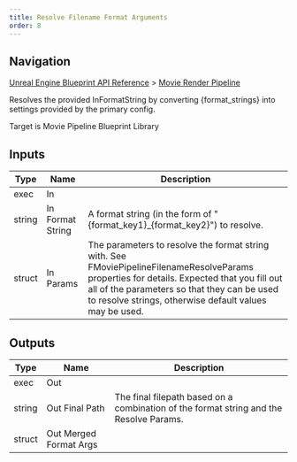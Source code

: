 ```yaml
---
title: Resolve Filename Format Arguments
order: 8
---
```

## Navigation

[Unreal Engine Blueprint API Reference](https://dev.epicgames.com/documentation/en-us/unreal-engine/BlueprintAPI) > [Movie Render Pipeline](https://dev.epicgames.com/documentation/en-us/unreal-engine/BlueprintAPI/MovieRenderPipeline)

Resolves the provided InFormatString by converting {format_strings} into settings provided by the primary config.

Target is Movie Pipeline Blueprint Library

## Inputs

| Type | Name | Description |
| --- | --- | --- |
| exec | In |  |
| string | In Format String | A format string (in the form of "{format_key1}\_{format_key2}") to resolve. |
| struct | In Params | The parameters to resolve the format string with. See FMoviePipelineFilenameResolveParams properties for details. Expected that you fill out all of the parameters so that they can be used to resolve strings, otherwise default values may be used. |

## Outputs

| Type | Name | Description |
| --- | --- | --- |
| exec | Out |  |
| string | Out Final Path | The final filepath based on a combination of the format string and the Resolve Params. |
| struct | Out Merged Format Args |  |

